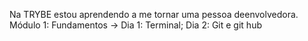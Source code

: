 Na TRYBE estou aprendendo a me tornar uma pessoa deenvolvedora. 
Módulo 1: Fundamentos -> 
Dia 1: Terminal;
Dia 2: Git e git hub
